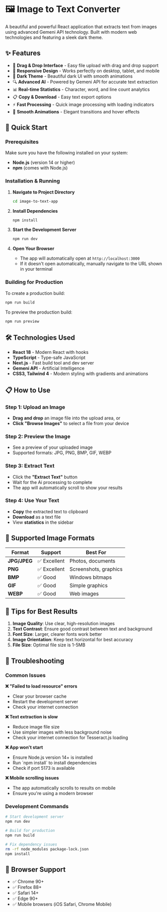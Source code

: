# 🖼️ Image to Text Converter

A beautiful and powerful React application that extracts text from images using advanced Gemeni API technology. Built with modern web technologies and featuring a sleek dark theme.

## ✨ Features

- 🎯 **Drag & Drop Interface** - Easy file upload with drag and drop support
- 📱 **Responsive Design** - Works perfectly on desktop, tablet, and mobile
- 🎨 **Dark Theme** - Beautiful dark UI with smooth animations
- 🔍 **Advanced AI** - Powered by Gemeni API for accurate text extraction
- 📊 **Real-time Statistics** - Character, word, and line count analytics
- 📋 **Copy & Download** - Easy text export options
- ⚡ **Fast Processing** - Quick image processing with loading indicators
- 🎪 **Smooth Animations** - Elegant transitions and hover effects

## 🚀 Quick Start

### Prerequisites

Make sure you have the following installed on your system:

- **Node.js** (version 14 or higher)
- **npm** (comes with Node.js)

### Installation & Running

1. **Navigate to Project Directory**
   ```bash
   cd image-to-text-app
   ```

2. **Install Dependencies**
   ```bash
   npm install
   ```

3. **Start the Development Server**
   ```bash
   npm run dev
   ```

4. **Open Your Browser**
   - The app will automatically open at `http://localhost:3000`
   - If it doesn't open automatically, manually navigate to the URL shown in your terminal

### Building for Production

To create a production build:

```bash
npm run build
```

To preview the production build:

```bash
npm run preview
```

## 🛠️ Technologies Used

- **React 18** - Modern React with hooks
- **TypeScript** - Type-safe JavaScript
- **Next.js** - Fast build tool and dev server
- **Gemeni API** - Artificial Intelligence
- **CSS3, Tailwind 4** - Modern styling with gradients and animations

## 📋 How to Use

### Step 1: Upload an Image
- **Drag and drop** an image file into the upload area, or
- **Click "Browse Images"** to select a file from your device

### Step 2: Preview the Image
- See a preview of your uploaded image
- Supported formats: JPG, PNG, BMP, GIF, WEBP

### Step 3: Extract Text
- Click the **"Extract Text"** button
- Wait for the Ai processing to complete
- The app will automatically scroll to show your results

### Step 4: Use Your Text
- **Copy** the extracted text to clipboard
- **Download** as a text file
- View **statistics** in the sidebar

## 🎯 Supported Image Formats

| Format | Support | Best For |
|--------|---------|----------|
| **JPG/JPEG** | ✅ Excellent | Photos, documents |
| **PNG** | ✅ Excellent | Screenshots, graphics |
| **BMP** | ✅ Good | Windows bitmaps |
| **GIF** | ✅ Good | Simple graphics |
| **WEBP** | ✅ Good | Web images |

## 🌟 Tips for Best Results

1. **Image Quality**: Use clear, high-resolution images
2. **Text Contrast**: Ensure good contrast between text and background
3. **Font Size**: Larger, clearer fonts work better
4. **Image Orientation**: Keep text horizontal for best accuracy
5. **File Size**: Optimal file size is 1-5MB

## 🐛 Troubleshooting

### Common Issues

**❌ "Failed to load resource" errors**
- Clear your browser cache
- Restart the development server
- Check your internet connection

**❌ Text extraction is slow**
- Reduce image file size
- Use simpler images with less background noise
- Check your internet connection for Tesseract.js loading

**❌ App won't start**
- Ensure Node.js version 14+ is installed
- Run \`npm install\` to install dependencies
- Check if port 5173 is available

**❌ Mobile scrolling issues**
- The app automatically scrolls to results on mobile
- Ensure you're using a modern browser

### Development Commands

```bash
# Start development server
npm run dev

# Build for production
npm run build

# Fix dependency issues
rm -rf node_modules package-lock.json
npm install
```

## 📱 Browser Support

- ✅ Chrome 90+
- ✅ Firefox 88+
- ✅ Safari 14+
- ✅ Edge 90+
- ✅ Mobile browsers (iOS Safari, Chrome Mobile)